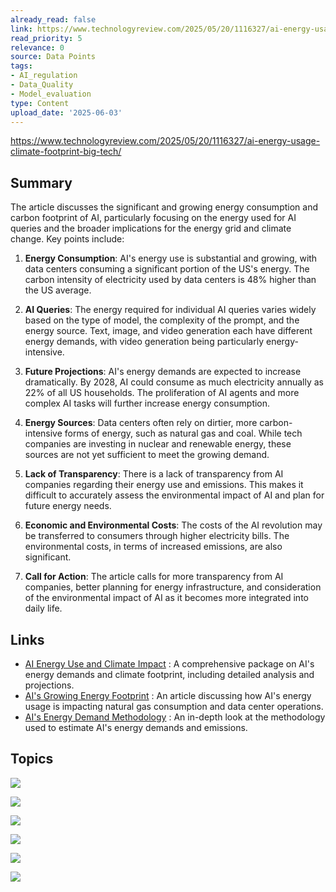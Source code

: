 ```yaml
---
already_read: false
link: https://www.technologyreview.com/2025/05/20/1116327/ai-energy-usage-climate-footprint-big-tech/
read_priority: 5
relevance: 0
source: Data Points
tags:
- AI_regulation
- Data_Quality
- Model_evaluation
type: Content
upload_date: '2025-06-03'
---
```


https://www.technologyreview.com/2025/05/20/1116327/ai-energy-usage-climate-footprint-big-tech/
## Summary

The article discusses the significant and growing energy consumption and carbon footprint of AI, particularly focusing on the energy used for AI queries and the broader implications for the energy grid and climate change. Key points include:

1. **Energy Consumption**: AI's energy use is substantial and growing, with data centers consuming a significant portion of the US's energy. The carbon intensity of electricity used by data centers is 48% higher than the US average.

2. **AI Queries**: The energy required for individual AI queries varies widely based on the type of model, the complexity of the prompt, and the energy source. Text, image, and video generation each have different energy demands, with video generation being particularly energy-intensive.

3. **Future Projections**: AI's energy demands are expected to increase dramatically. By 2028, AI could consume as much electricity annually as 22% of all US households. The proliferation of AI agents and more complex AI tasks will further increase energy consumption.

4. **Energy Sources**: Data centers often rely on dirtier, more carbon-intensive forms of energy, such as natural gas and coal. While tech companies are investing in nuclear and renewable energy, these sources are not yet sufficient to meet the growing demand.

5. **Lack of Transparency**: There is a lack of transparency from AI companies regarding their energy use and emissions. This makes it difficult to accurately assess the environmental impact of AI and plan for future energy needs.

6. **Economic and Environmental Costs**: The costs of the AI revolution may be transferred to consumers through higher electricity bills. The environmental costs, in terms of increased emissions, are also significant.

7. **Call for Action**: The article calls for more transparency from AI companies, better planning for energy infrastructure, and consideration of the environmental impact of AI as it becomes more integrated into daily life.
## Links

- [AI Energy Use and Climate Impact](https://www.technologyreview.com/supertopic/ai-energy-package/) : A comprehensive package on AI's energy demands and climate footprint, including detailed analysis and projections.
- [AI's Growing Energy Footprint](https://www.technologyreview.com/2025/05/20/1116272/ai-natural-gas-data-centers-energy-power-plants/) : An article discussing how AI's energy usage is impacting natural gas consumption and data center operations.
- [AI's Energy Demand Methodology](https://www.technologyreview.com/2025/05/20/1116331/ai-energy-demand-methodology/) : An in-depth look at the methodology used to estimate AI's energy demands and emissions.

## Topics

![](topics/Concept/AI%20Energy%20Consumption)

![](topics/Concept/AI%20Inference)

![](topics/Concept/AI%20Agents)

![](topics/Concept/AI%20Data%20Centers)

![](topics/Concept/AI%20Energy%20Efficiency)

![](topics/Concept/AI%20Carbon%20Footprint)
